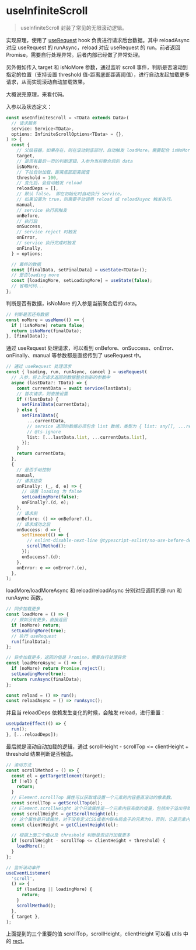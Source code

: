 # useInfiniteScroll

> useInfiniteScroll 封装了常见的无限滚动逻辑。

实现原理，使用了 [useRequest](/hooks/request/use-request) hook 负责进行请求后台数据。其中 reloadAsync 对应 useRequest 的 runAsync，reload 对应 useRequest 的 run。前者返回 Promise，需要自行处理异常。后者内部已经做了异常处理。

另外假如传入 target 和 isNoMore 参数，通过监听 scroll 事件，判断是否滚动到指定的位置（支持设置 threshold 值-距离底部距离阈值），进行自动发起加载更多请求，从而实现滚动自动加载效果。

大概说完原理，来看代码。

入参以及状态定义：

```ts
const useInfiniteScroll = <TData extends Data>(
  // 请求服务
  service: Service<TData>,
  options: InfiniteScrollOptions<TData> = {},
) => {
  const {
    // 父级容器，如果存在，则在滚动到底部时，自动触发 loadMore。需要配合 isNoMore 使用，以便知道什么时候到最后一页了。
    target,
    // 是否有最后一页的判断逻辑，入参为当前聚合后的 data
    isNoMore,
    // 下拉自动加载，距离底部距离阈值
    threshold = 100,
    // 变化后，会自动触发 reload
    reloadDeps = [],
    // 默认 false。 即在初始化时自动执行 service。
    // 如果设置为 true，则需要手动调用 reload 或 reloadAsync 触发执行。
    manual,
    // service 执行前触发
    onBefore,
    // 执行后
    onSuccess,
    // service reject 时触发
    onError,
    // service 执行完成时触发
    onFinally,
  } = options;

  // 最终的数据
  const [finalData, setFinalData] = useState<TData>();
  // 是否loading more
  const [loadingMore, setLoadingMore] = useState(false);
  // 省略代码...
};
```

判断是否有数据，isNoMore 的入参是当前聚合后的 data。

```ts
// 判断是否还有数据
const noMore = useMemo(() => {
  if (!isNoMore) return false;
  return isNoMore(finalData);
}, [finalData]);
```

通过 useRequest 处理请求，可以看到 onBefore、onSuccess、onError、onFinally、manual 等参数都是直接传到了 useRequest 中。

```ts
// 通过 useRequest 处理请求
const { loading, run, runAsync, cancel } = useRequest(
  // 入参，将上次请求返回的数据整合到新的参数中
  async (lastData?: TData) => {
    const currentData = await service(lastData);
    // 首次请求，则直接设置
    if (!lastData) {
      setFinalData(currentData);
    } else {
      setFinalData({
        ...currentData,
        // service 返回的数据必须包含 list 数组，类型为 { list: any[], ...rest }
        // @ts-ignore
        list: [...lastData.list, ...currentData.list],
      });
    }
    return currentData;
  },
  {
    // 是否手动控制
    manual,
    // 请求结束
    onFinally: (_, d, e) => {
      // 设置 loading 为 false
      setLoadingMore(false);
      onFinally?.(d, e);
    },
    // 请求前
    onBefore: () => onBefore?.(),
    // 请求成功之后
    onSuccess: d => {
      setTimeout(() => {
        // eslint-disable-next-line @typescript-eslint/no-use-before-define
        scrollMethod();
      });
      onSuccess?.(d);
    },
    onError: e => onError?.(e),
  },
);
```

loadMore/loadMoreAsync 和 reload/reloadAsync 分别对应调用的是 run 和 runAsync 函数。

```ts
// 同步加载更多
const loadMore = () => {
  // 假如没有更多，直接返回
  if (noMore) return;
  setLoadingMore(true);
  // 执行 useRequest
  run(finalData);
};

// 异步加载更多，返回的值是 Promise，需要自行处理异常
const loadMoreAsync = () => {
  if (noMore) return Promise.reject();
  setLoadingMore(true);
  return runAsync(finalData);
};

const reload = () => run();
const reloadAsync = () => runAsync();
```

并且当 reloadDeps 依赖发生变化的时候，会触发 reload，进行重置：

```ts
useUpdateEffect(() => {
  run();
}, [...reloadDeps]);
```

最后就是滚动自动加载的逻辑，通过 scrollHeight - scrollTop <= clientHeight + threshold 结果判断是否触底。

```ts
// 滚动方法
const scrollMethod = () => {
  const el = getTargetElement(target);
  if (!el) {
    return;
  }
  // Element.scrollTop 属性可以获取或设置一个元素的内容垂直滚动的像素数。
  const scrollTop = getScrollTop(el);
  // Element.scrollHeight 这个只读属性是一个元素内容高度的度量，包括由于溢出导致的视图中不可见内容。
  const scrollHeight = getScrollHeight(el);
  // 这个属性是只读属性，对于没有定义CSS或者内联布局盒子的元素为0，否则，它是元素内部的高度(单位像素)，包含内边距，但不包括水平滚动条、边框和外边距。
  const clientHeight = getClientHeight(el);

  // 根据上面三个值以及 threshold 判断是否进行加载更多
  if (scrollHeight - scrollTop <= clientHeight + threshold) {
    loadMore();
  }
};

// 监听滚动事件
useEventListener(
  'scroll',
  () => {
    if (loading || loadingMore) {
      return;
    }
    scrollMethod();
  },
  { target },
);
```

上面提到的三个重要的值 scrollTop，scrollHeight，clientHeight 可以看 utils 中的 [rect](/hooks/utils/rect)。
